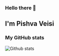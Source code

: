 ### Hello there 👋

## I'm Pishva Veisi

### My GitHub stats

![Github stats](https://github-readme-stats.vercel.app/api?username=temxah&show_icons=true)
